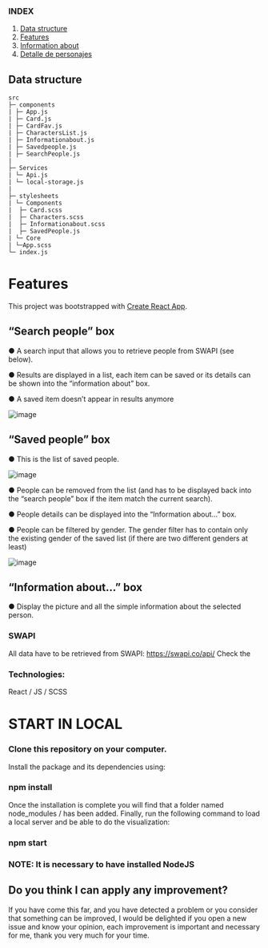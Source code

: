 

### INDEX

1. [Data structure](##Data-structure)
2. [Features](##Features)
3. [Information about](##Information-about)
4. [Detalle de personajes](##Detalle-de-personajes)


## Data structure
```
src
├─ components
| ├─ App.js
| ├─ Card.js
| ├─ CardFav.js
| ├─ CharactersList.js
| ├─ Informationabout.js
| ├─ Savedpeople.js
| ├─ SearchPeople.js
|
├─ Services
| └─ Api.js
| └─ local-storage.js
|
├─ stylesheets
| └─ Components
|  ├─ Card.scss
|  ├─ Characters.scss
|  ├─ Informationabout.scss
|  ├─ SavedPeople.js
| └─ Core
| └─App.scss
└─ index.js

```

# Features

This project was bootstrapped with [Create React App](https://github.com/facebook/create-react-app).
## “Search people” box
● A search input that allows you to retrieve people from SWAPI (see below).

● Results are displayed in a list, each item can be saved or its details can be
shown into the “information about” box.

● A saved item doesn’t appear in results anymore

![image](https://user-images.githubusercontent.com/81588630/143016698-ffa5a790-2316-481e-8324-b70d0e8b1a0a.png)

## “Saved people” box
● This is the list of saved people.

![image](https://user-images.githubusercontent.com/81588630/143018201-444f7dff-9054-4ff7-b34f-ae86a8b1b740.png)


● People can be removed from the list (and has to be displayed back into the
“search people” box if the item match the current search).

● People details can be displayed into the “Information about...” box.

● People can be filtered by gender.
The gender filter has to contain only the existing gender of the saved list (if there are
two different genders at least)

![image](https://user-images.githubusercontent.com/81588630/143018550-3a0c9b43-354a-415c-bfde-c663d9eea598.png)


## “Information about...” box
●  Display the picture and all the simple information about the selected person.


### SWAPI
All data have to be retrieved from SWAPI: https://swapi.co/api/ Check the

### Technologies:
React / JS / SCSS

# START IN LOCAL

### Clone this repository on your computer.

Install the package and its dependencies using:

### npm install

Once the installation is complete you will find that a folder named node_modules / has been added.
Finally, run the following command to load a local server and be able to do the visualization:

### npm start

### NOTE: It is necessary to have installed NodeJS



## Do you think I can apply any improvement?

If you have come this far, and you have detected a problem or you consider that something can be improved, I would be delighted if you open a new issue and know your opinion, each improvement is important and necessary for me, thank you very much for your time.
